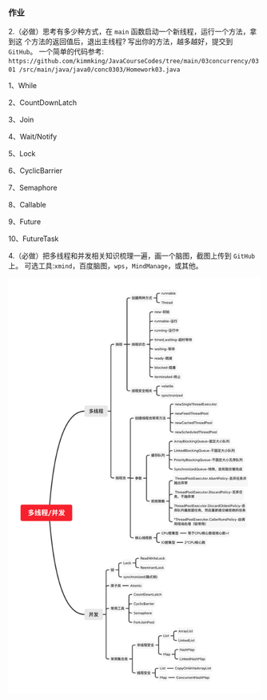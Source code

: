 ### 作业

2.（必做）思考有多少种方式，在 `main` 函数启动一个新线程，运行一个方法，拿到这
个方法的返回值后，退出主线程? 写出你的方法，越多越好，提交到 `GitHub`。
一个简单的代码参考: `https://github.com/kimmking/JavaCourseCodes/tree/main/03concurrency/0301 /src/main/java/java0/conc0303/Homework03.java`
 
 
 1、While
 
 2、CountDownLatch
 
 3、Join
 
 4、Wait/Notify
 
 5、Lock
 
 6、CyclicBarrier
 
 7、Semaphore
 
 8、Callable
 
 9、Future
 
 10、FutureTask


4.（必做）把多线程和并发相关知识梳理一遍，画一个脑图，截图上传到 `GitHub` 上。 可选工具:`xmind`，百度脑图，`wps`，`MindManage`，或其他。

![](https://github.com/jiongjiongjiong/JAVA-01/blob/main/Week_04/并发.png?raw=true)